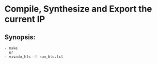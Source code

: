 # **Compile, Synthesize and Export the current IP**


## Synopsis:
    - make
      or
    - vivado_hls -f run_hls.tcl

